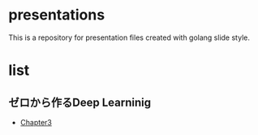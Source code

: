 # presentations
This is a repository for presentation files created with golang slide style.

# list
## ゼロから作るDeep Learninig
- [Chapter3](http://go-talks.appspot.com/github.com/Neetless/presentations/deeplearning/Chapter3.slide)
